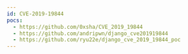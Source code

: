 ```yaml
---
id: CVE-2019-19844
pocs:
  - https://github.com/0xsha/CVE_2019_19844
  - https://github.com/andripwn/django_cve201919844
  - https://github.com/ryu22e/django_cve_2019_19844_poc
---
```

